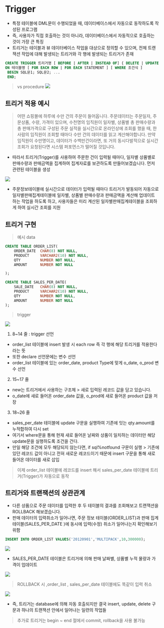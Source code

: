 # Trigger

- 특정 테이블에 DML문이 수행되었을 때, 데이터베이스에서 자동으로 동작하도록 작성된 프로그램
- 즉, 사용자가 직접 호출하는 것이 아니라, 데이터베이스에서 자동적으로 호출하는 것이 가장 큰 특징
- 트리거는 테이블과 뷰 데이터베이스 작업을 대상으로 정의할 수 있으며, 전체 트랜잭션 작업에 대해 발생되는 트리거와 각 행에 발생되는 트리거가 존재

```sql
CREATE TRIGGER 트리거명 [ BEFORE | AFTER | INSTEAD OF] { DELETE | UPDATE [OF 컬럼명, ...] | INSERT }
ON 테이블명 [ FOR EACH ROW | FOR EACH STATEMENT ] [ WHERE 조건식 ]
 BEGIN SQL문1; SQL문2; ...
 END;
```

> vs procedure
> <img src="https://user-images.githubusercontent.com/41010744/134627403-a7d7d0cf-4360-4ff7-9a76-266623e7c130.png">

## 트리거 적용 예시

> 어떤 쇼핑몰에 하루에 수만 건의 주문이 들어옵니다. 주문데이터는 주문일자, 주문상품, 수량, 가격이 있으며, 수천명의 임직원이 일자별, 상품별 총 판매수량과 총 판매가격으로 구성된 주문 실적을 실시간으로 온라인상에 조회를 했을 때, 한사람의 임직원이 조회할 때마다 수만 건의 데이터를 읽고 계산해야합니다. 만약 임직원이 수만명이고, 데이터가 수백만건이라면, 또 거의 동시다발적으로 실시간 조회가 요청된다면 시스템 퍼포먼스가 떨어질 것입니다.

- 따라서 트리거(Trigger)를 사용하여 주문한 건이 입력될 때마다, 일자별 상품별로 판매수량과 판매금액을 집계하여 집계자료를 보관하도록 만들어보겠습니다. 먼저 관련된 테이블을 생성

<img src="https://user-images.githubusercontent.com/41010744/134627920-79242e93-f244-4c86-8d4e-48c883735a84.png">

- 주문정보테이블에 실시간으로 데이터가 입력될 때마다 트리거가 발동되어 자동으로 일자별판매집계테이블에 일자별, 상품별 판매수량과 판매금액을 계산해 업데이트 하는 작업을 하도록 하고, 사용자들은 미리 계산된 일자별판매집계테이블을 조회하게 하여 실시간 조회를 지원

## 트리거 구현

> 예시 data

```sql
CREATE TABLE ORDER_LIST(
    ORDER_DATE  CHAR(8) NOT NULL,
    PRODUCT     VARCHAR2(10) NOT NULL,
    QTY         NUMBER NOT NULL,
    AMOUNT      NUMBER NOT NULL

);

CREATE TABLE SALES_PER_DATE(
    SALE_DATE   CHAR(8) NOT NULL,
    PRODUCT     VARCHAR2(10) NOT NULL,
    QTY         NUMBER NOT NULL,
    AMOUNT      NUMBER NOT NULL
);
```

> trigger

<img src="https://user-images.githubusercontent.com/41010744/134629156-87ce5aee-77eb-476c-b4c5-6940aaf21dcf.png">

1. 8~14 줄 : trigger 선언

- order_list 테이블에 insert 발생 시 each row 즉 각 행에 해당 트리거를 적용한다라는 뜻
- 또한 declare 선언문에는 변수 선언
- order_list 테이블에 있는 order_date, product Type에 맞게 o_date, o_prod 변수 선언

2. 15~17 줄

- new는 트리거에서 사용하는 구조체 > 새로 입력된 레코드 값을 담고 있습니다.
- o_date에 새로 들어온 order_date 값을, o_prod에 새로 들어온 product 값을 저장

3. 18~26 줄

- sales_per_date 테이블에 update 구문을 실행하여 기존에 잇는 qty.amount를 누적합하여 다시 set
- 여기서 where문을 통해 현재 새로 들어온 날짜와 상품이 일치하는 데이터만 해당 update문을 실행하도록 조건을 건다.
- 만일 해당 조건에 모두 해당되지 않는다면, if sql%notfound 구문이 실행 > 기존에 있던 레코드 값이 아니고 전혀 새로운 레코드이기 때문에 insert 구문을 통해 새로 들어온 데이터를 새로 삽입

> 이제 order_list 테이블에 레코드를 insert 해서 sales_per_date 테이블에 트리거(Trigger)가 자동으로 동작

## 트리거와 트랜잭션의 상관관계

- 다른 상품으로 주문 데이터를 입력한 후 두 테이블의 결과를 조회해보고 트랜잭션을 ROLLBACK 해보겠습니다.
- 판매 데이터의 입력취소가 일어나면, 주문 정보 테이블(ORDER_LIST)과 판매 집계테이블(SALES_PER_DATE )에 동시에 입력(수정) 취소가 일어나는지 확인해보기 위함

```sql
INSERT INTO ORDER_LIST VALUES('20120901','MULTIPACK',10,300000);
```

<img src="https://user-images.githubusercontent.com/41010744/134630351-de9d2cd2-166a-4705-b592-09836b3d712d.png">

- SALES_PER_DATE 테이블은 트리거에 의해 판매 날짜별, 상품별 누적 물량과 가격이 업데이트

<img src="https://user-images.githubusercontent.com/41010744/134630473-5fa7838b-419b-46b2-8795-596da161d6c4.png">

> ROLLBACK 시 ,order_list , sales_per_date 테이블에도 똑같이 입력 취소

<img src="https://user-images.githubusercontent.com/41010744/134630598-26c269f4-0b75-430d-851d-d0fcd5b007c3.png">

- 즉, 트리거는 database에 의해 자동 호출되지만 결국 insert, update, delete 구문과 하나의 트랜잭션 안에서 일어나는 일련의 작업들

> 추가로 트리거는 begin ~ end 절에서 commit, rollback을 사용 불가능
